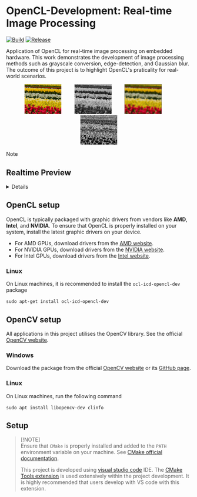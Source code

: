 # OpenCL-Development: Real-time Image Processing

[![Build](https://github.com/Arief-AK/OpenCL-Development-Real-time-Image-Processing/actions/workflows/ci.yml/badge.svg)](https://github.com/Arief-AK/OpenCL-Development-Real-time-Image-Processing/actions/workflows/ci.yml) [![Release](https://github.com/Arief-AK/OpenCL-Development-Real-time-Image-Processing/actions/workflows/release.yml/badge.svg?branch=main)](https://github.com/Arief-AK/OpenCL-Development-Real-time-Image-Processing/actions/workflows/release.yml)

Application of OpenCL for real-time image processing on embedded hardware. This work demonstrates the development of image processing methods such as grayscale conversion, edge-detection, and Gaussian blur. The outcome of this project is to highlight OpenCL's praticality for real-world scenarios.

<p align="center">
    <img alt="Original" src="Documentation/Resources/images/Tulips_medium640.jpg" width="20%">
&nbsp; &nbsp; &nbsp; &nbsp;
    <img alt="Grayscale" src="Documentation/Resources/images/opencl_grayscale_Tulips_medium640.jpg" width="20%">
&nbsp; &nbsp; &nbsp; &nbsp;
    <img alt="Gaussian Blur" src="Documentation/Resources/images/opencl_gaussian_Tulips_medium640.jpg" width="20%">
&nbsp; &nbsp; &nbsp; &nbsp;
    <img alt="Edge-detection" src="Documentation/Resources/images/opencl_edge_Tulips_medium640.jpg" width="20%">
</p>

>[!NOTE]
>
>## Realtime Preview
><details>
> 
> ![Preview gif](Documentation/Resources/images/Realtime%20Preview.gif)
></details>

## OpenCL setup
OpenCL is typically packaged with graphic drivers from vendors like **AMD**, **Intel**, and **NVIDIA**. To ensure that OpenCL is properly installed on your system, install the latest graphic drivers on your device.

- For AMD GPUs, download drivers from the [AMD website](https://www.amd.com/en/resources/support-articles/faqs/GPU-56.html).
- For NVIDIA GPUs, download drivers from the [NVIDIA website](https://www.nvidia.com/en-us/drivers/).
- For Intel GPUs, download drivers from the [Intel website](https://www.intel.com/content/www/us/en/download-center/home.html).

### Linux
On Linux machines, it is recommended to install the `ocl-icd-opencl-dev` package
```shell
sudo apt-get install ocl-icd-opencl-dev
```

## OpenCV setup
All applications in this project utilises the OpenCV library. See the official [OpenCV website](https://opencv.org/get-started/).

### Windows
Download the package from the official [OpenCV website](https://opencv.org/get-started/) or its [GitHub page](https://github.com/opencv/opencv/releases/latest).

### Linux
On Linux machines, run the following command
```shell
sudo apt install libopencv-dev clinfo
```

## Setup

> [!NOTE]\
> Ensure that `CMake` is properly installed and added to the `PATH` environment variable on your machine. See [CMake official documentation](https://cmake.org/download/).
>
>This project is developed using [visual studio code](https://code.visualstudio.com/) IDE. The [CMake Tools extension](https://marketplace.visualstudio.com/items?itemName=ms-vscode.cmake-tools) is used extensively within the project development. It is highly recommended that users develop with VS code with this extension.